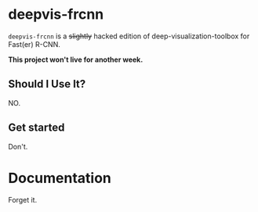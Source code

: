 # deepvis-frcnn

`deepvis-frcnn` is a <del>slightly</del> hacked edition of deep-visualization-toolbox for Fast(er) R-CNN.

**This project won't live for another week.**

## Should I Use It?

NO.

## Get started

Don't.

# Documentation

Forget it.
